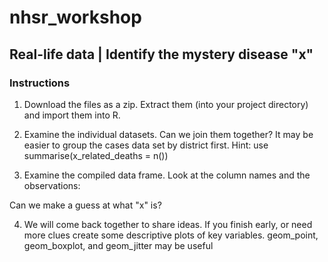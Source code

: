 # nhsr_workshop

## Real-life data | Identify the mystery disease "x"

### Instructions

1. Download the files as a zip. Extract them (into your project directory) and import them into R.

1. Examine the individual datasets. Can we join them together? It may be easier to group the cases data set by district first. Hint: use summarise(x_related_deaths = n())

1. Examine the compiled data frame. Look at the column names and the observations: 

Can we make a guess at what "x" is?

4. We will come back together to share ideas. If you finish early, or need more clues create some descriptive plots of key variables. geom_point, geom_boxplot, and geom_jitter may be useful
